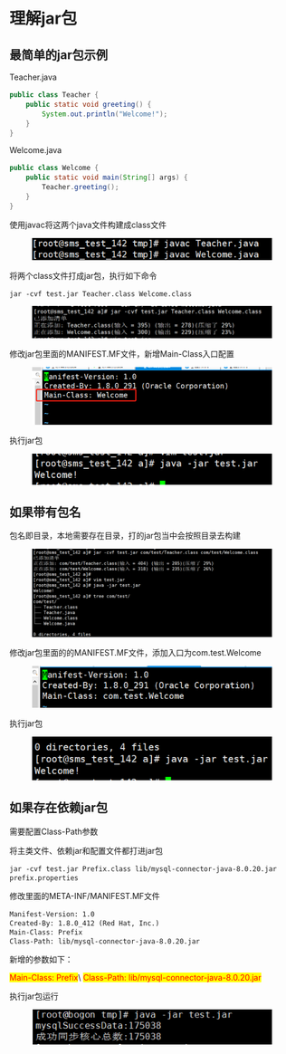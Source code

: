 # 理解jar包

## 最简单的jar包示例

Teacher.java

```java
public class Teacher {
    public static void greeting() {
        System.out.println("Welcome!");
    }
}
```

Welcome.java

```java
public class Welcome {
    public static void main(String[] args) {
        Teacher.greeting();
    }
}
```

使用javac将这两个java文件构建成class文件

<div align="left"><figure><img src="../.gitbook/assets/image (51).png" alt=""><figcaption></figcaption></figure></div>

将两个class文件打成jar包，执行如下命令

```
jar -cvf test.jar Teacher.class Welcome.class
```

<figure><img src="../.gitbook/assets/image (1) (1) (1).png" alt=""><figcaption></figcaption></figure>

修改jar包里面的MANIFEST.MF文件，新增Main-Class入口配置

<div align="left"><figure><img src="../.gitbook/assets/image (1) (1) (1) (1).png" alt=""><figcaption></figcaption></figure></div>

执行jar包

<div align="left"><figure><img src="../.gitbook/assets/image (2) (1).png" alt=""><figcaption></figcaption></figure></div>

## 如果带有包名

包名即目录，本地需要存在目录，打的jar包当中会按照目录去构建

<figure><img src="../.gitbook/assets/image (3) (1).png" alt=""><figcaption></figcaption></figure>

修改jar包里面的的MANIFEST.MF文件，添加入口为com.test.Welcome

<div align="left"><figure><img src="../.gitbook/assets/image (4) (1).png" alt=""><figcaption></figcaption></figure></div>

执行jar包

<div align="left"><figure><img src="../.gitbook/assets/image (5) (1).png" alt=""><figcaption></figcaption></figure></div>

## 如果存在依赖jar包

需要配置Class-Path参数

将主类文件、依赖jar和配置文件都打进jar包

```
jar -cvf test.jar Prefix.class lib/mysql-connector-java-8.0.20.jar prefix.properties
```

修改里面的META-INF/MANIFEST.MF文件

```
Manifest-Version: 1.0
Created-By: 1.8.0_412 (Red Hat, Inc.)
Main-Class: Prefix
Class-Path: lib/mysql-connector-java-8.0.20.jar
```

新增的参数如下：

<mark style="color:red;">Main-Class: Prefix</mark>\ <mark style="color:red;">Class-Path: lib/mysql-connector-java-8.0.20.jar</mark>

执行jar包运行

<div align="left"><figure><img src="../.gitbook/assets/image (50).png" alt=""><figcaption></figcaption></figure></div>

